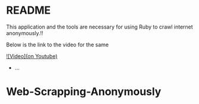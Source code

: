 # README

This application and the tools are necessary for using Ruby to crawl internet anonymously.!!

Below is the link to the video for the same

[![Video](on Youtube)](https://www.youtube.com/watch?v=n6dD2OPJ8pw&t=738s)

* ...
# Web-Scrapping-Anonymously
